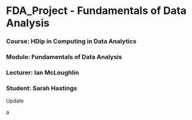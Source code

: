 # FDA_Project - Fundamentals of Data Analysis

### Course: HDip in Computing in Data Analytics
### Module:  Fundamentals of Data Analysis
### Lecturer: Ian McLoughlin
### Student: Sarah Hastings

Update




a